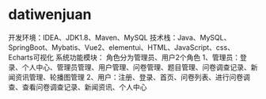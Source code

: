 # datiwenjuan
开发环境：IDEA、JDK1.8、Maven、MySQL 技术栈：Java、MySQL、SpringBoot、Mybatis、Vue2、elementui、HTML、JavaScript、css、Echarts可视化  系统功能模块： 角色分为管理员、用户2个角色 1、管理员：登录、个人中心、管理员管理、用户管理、问卷管理、题目管理、问卷调查记录、新闻资讯管理、轮播图管理 2、用户：注册、登录、首页、问卷列表、进行问卷调查、查看问卷调查记录、新闻资讯、个人中心
